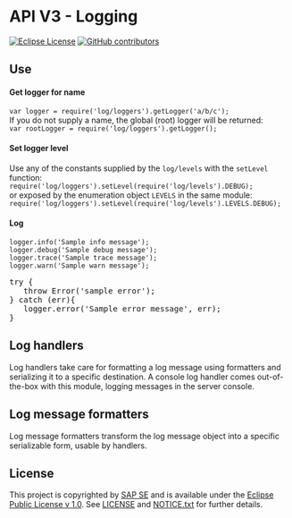# API V3 - Logging

[![Eclipse License](http://img.shields.io/badge/license-Eclipse-brightgreen.svg)](LICENSE)
[![GitHub contributors](https://img.shields.io/github/contributors/dirigiblelabs/api-v3-log.svg)](https://github.com/dirigiblelabs/api-v3-log/graphs/contributors)

## Use

#### Get logger for name
`var logger = require('log/loggers').getLogger('a/b/c');`  
If you do not supply a name, the global (root) logger will be returned:  
`var rootLogger = require('log/loggers').getLogger();`

#### Set logger level
Use any of the constants supplied by the `log/levels` with the `setLevel` function:  
`require('log/loggers').setLevel(require('log/levels').DEBUG);`  
 or exposed by the enumeration object `LEVELS` in the same module:  
 `require('log/loggers').setLevel(require('log/levels').LEVELS.DEBUG);`  

#### Log
`logger.info('Sample info message');`  
`logger.debug('Sample debug message');`  
`logger.trace('Sample trace message');`  
`logger.warn('Sample warn message');`  
<pre>try {
   throw Error('sample error');
} catch (err){
   logger.error('Sample error message', err);
}</pre>

## Log handlers
Log handlers take care for formatting a log message using formatters and serializing it to a specific destination.
A console log handler comes out-of-the-box with this module, logging messages in the server console.

## Log message formatters
Log message formatters transform the log message object into a specific serializable form, usable by handlers.

## License

This project is copyrighted by [SAP SE](http://www.sap.com/) and is available under the [Eclipse Public License v 1.0](https://www.eclipse.org/legal/epl-v10.html). See [LICENSE](LICENSE) and [NOTICE.txt](NOTICE.txt) for further details.
